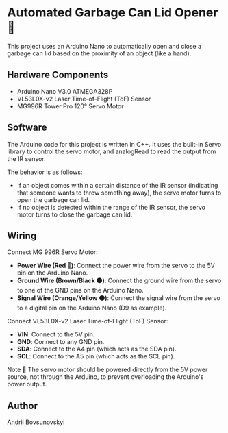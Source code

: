 # Automated Garbage Can Lid Opener 🥲

This project uses an Arduino Nano to automatically open and close a garbage can lid based on the proximity of an object (like a hand).

## Hardware Components

- Arduino Nano V3.0 ATMEGA328P
- VL53L0X-v2 Laser Time-of-Flight (ToF) Sensor
- MG996R Tower Pro 120° Servo Motor

## Software

The Arduino code for this project is written in C++. It uses the built-in Servo library to control the servo motor, and analogRead to read the output from the IR sensor.

The behavior is as follows:

- If an object comes within a certain distance of the IR sensor (indicating that someone wants to throw something away), the servo motor turns to open the garbage can lid.
- If no object is detected within the range of the IR sensor, the servo motor turns to close the garbage can lid.

## Wiring

Connect MG 996R Servo Motor:

- **Power Wire (Red 🔴)**: Connect the power wire from the servo to the 5V pin on the Arduino Nano.
- **Ground Wire (Brown/Black ⚫️)**: Connect the ground wire from the servo to one of the GND pins on the Arduino Nano.
- **Signal Wire (Orange/Yellow 🟠)**: Connect the signal wire from the servo to a digital pin on the Arduino Nano (D9 as example).

Connect VL53L0X-v2 Laser Time-of-Flight (ToF) Sensor:

- **VIN**: Connect to the 5V pin.
- **GND**: Connect to any GND pin.
- **SDA**: Connect to the A4 pin (which acts as the SDA pin).
- **SCL**: Connect to the A5 pin (which acts as the SCL pin).

Note 🤔 The servo motor should be powered directly from the 5V power source, not through the Arduino, to prevent overloading the Arduino's power output.

## Author

Andrii Bovsunovskyi
